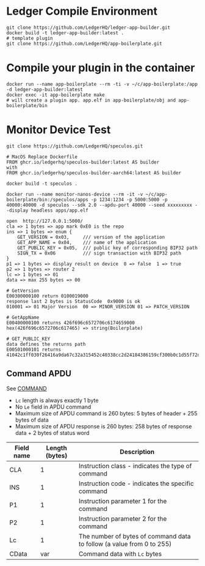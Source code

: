 # Ledger Compile Environment

    git clone https://github.com/LedgerHQ/ledger-app-builder.git
    docker build -t ledger-app-builder:latest .
    # template plugin
    git clone https://github.com/LedgerHQ/app-boilerplate.git
    
# Compile your plugin in the container
    docker run --name app-boilerplate --rm -ti -v ~/c/app-boilerplate:/app -d ledger-app-builder:latest
    docker exec -it app-boilerplate make
    # will create a plugin app. app.elf in app-boilerplate/obj and app-boilerplate/bin

# Monitor Device Test
    git clone https://github.com/LedgerHQ/speculos.git
    
    # MacOS Replace Dockerfile
    FROM ghcr.io/ledgerhq/speculos-builder:latest AS builder
    with
    FROM ghcr.io/ledgerhq/speculos-builder-aarch64:latest AS builder
    
    docker build -t speculos .
    
    docker run --name monitor-nanos-device --rm -it -v ~/c/app-boilerplate/bin:/speculos/apps -p 1234:1234 -p 5000:5000 -p 40000:40000 -d speculos --sdk 2.0 --apdu-port 40000 --seed xxxxxxxxx --display headless apps/app.elf
    
    open  http://127.0.0.1:5000/
    cla => 1 bytes => app mark 0xE0 is the repo
    ins => 1 bytes => enum {
        GET_VERSION = 0x03,     /// version of the application
        GET_APP_NAME = 0x04,    /// name of the application
        GET_PUBLIC_KEY = 0x05,  /// public key of corresponding BIP32 path
        SIGN_TX = 0x06          /// sign transaction with BIP32 path
    }
    p1 => 1 bytes => display result on device  0 => false  1 => true
    p2 => 1 bytes => router 2
    lc => 1 bytes => 01
    data => max 255 bytes => 00
    
    # GetVersion
    E00300000100 return 0100019000
    response last 2 bytes is StatusCode  0x9000 is ok
    010001 => 01 Major Version  00 => MINOR_VERSION 01 => PATCH_VERSION
    
    # GetAppName
    E00400000100 returns 426f696c6572706c6174659000
    hex(426f696c6572706c617465) => string(Boilerplate)
    
    # GET_PUBLIC_KEY
    data defines the returns path
    E00501000101 returns 41042c1ff030f26416a9da67c32a315452c40338cc2d24184386159cf300b0c1d55f72d53beff5e5dbc9dcbd19ddffa7c626791da50e814cbd5b4bce834e47415fd02053ffe5a809cdfe5ca3d4dbc32bc6cd45c82a017764262da90b065a9328e6ec1a9000
    
    
## Command APDU

See [COMMAND](https://github.com/LedgerHQ/app-boilerplate/blob/master/doc/COMMANDS.md)
- `Lc` length is always exactly 1 byte
- No `Le` field in APDU command
- Maximum size of APDU command is 260 bytes: 5 bytes of header + 255 bytes of data
- Maximum size of APDU response is 260 bytes: 258 bytes of response data + 2 bytes of status word

| Field name | Length (bytes) | Description |
| --- | --- | --- |
| CLA | 1 | Instruction class - indicates the type of command |
| INS | 1 | Instruction code - indicates the specific command |
| P1 | 1 | Instruction parameter 1 for the command |
| P2 | 1 | Instruction parameter 2 for the command |
| Lc | 1 | The number of bytes of command data to follow (a value from 0 to 255) |
| CData | var | Command data with `Lc` bytes |

    
